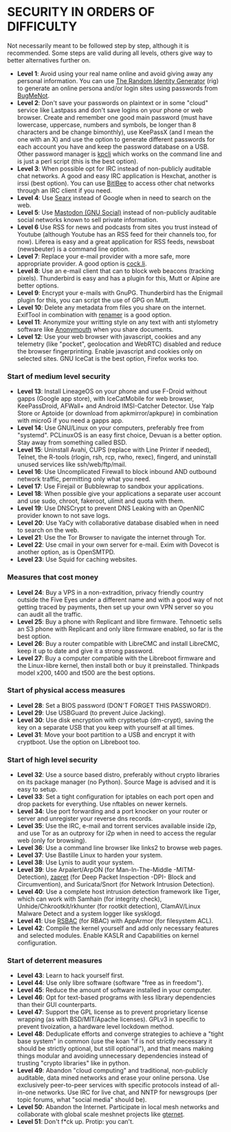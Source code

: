 # SECURITY IN ORDERS OF DIFFICULTY

Not necessarily meant to be followed step by step, although it is recommended. Some steps are valid during all levels, others give way to better alternatives further on.

* __Level 1__: Avoid using your real name online and avoid giving away any personal information. You can use [The Random Identity Generator](http://rig.sourceforge.net/) (rig) to generate an online persona and/or login sites using passwords from [BugMeNot](http://bugmenot.com).
* __Level 2__: Don't save your passwords on plaintext or in some "cloud" service like Lastpass and don't save logins on your phone or web browser. Create and remember one good main password (must have lowercase, uppercase, numbers and symbols, be longer than 8 characters and be change bimonthly), use KeePassX (and I mean the one with an X) and use the option to generate different passwords for each account you have and keep the password database on a USB. Other password manager is [kpcli](https://github.com/alecsammon/kpcli) which works on the command line and is just a perl script (this is the best option).
* __Level 3__: When possible opt for IRC instead of non-publicly auditable chat networks. A good and easy IRC application is Hexchat, another is irssi (best option). You can use [BitlBee](https://wiki.bitlbee.org/) to access other chat networks through an IRC client if you need.
* __Level 4__: Use [Searx](https://github.com/asciimoo/searx/wiki/Searx-instances) instead of Google when in need to search on the web.
* __Level 5__: Use [Mastodon (GNU Social)](https://joinmastodon.org/) instead of non-publicly auditable social networks known to sell private information.
* __Level 6__ Use RSS for news and podcasts from sites you trust instead of Youtube (although Youtube has an RSS feed for their channels too, for now). Liferea is easy and a great application for RSS feeds, newsboat (newsbeuter) is a command line option.
* __Level 7__: Replace your e-mail provider with a more safe, more appropriate provider. A good option is [cock.li](https://cock.li/).
* __Level 8__: Use an e-mail client that can to block web beacons (tracking pixels). Thunderbird is easy and has a plugin for this, Mutt or Alpine are better options.
* __Level 9__: Encrypt your e-mails with GnuPG. Thunderbird has the Enigmail plugin for this, you can script the use of GPG on Mutt.
* __Level 10__: Delete any metadata from files you share on the internet. ExifTool in combination with [renamer](https://github.com/CaptainBlacklace/Renamer) is a good option.
* __Level 11__: Anonymize your writting style on any text with anti stylometry software like [Anonymouth](https://github.com/psal/anonymouth) when you share documents.
* __Level 12__: Use your web browser with javascript, cookies and any telemetry (like "pocket", geolocation and WebRTC) disabled and reduce the browser fingerprinting. Enable javascript and cookies only on selected sites. GNU IceCat is the best option, Firefox works too.

### Start of medium level security

* __Level 13__: Install LineageOS on your phone and use F-Droid without gapps (Google app store), with IceCatMobile for web browser, KeePassDroid, AFWall+ and Android IMSI-Catcher Detector. Use Yalp Store or Aptoide (or download from apkmirror/apkpure) in combination with microG if you need a gapps app.
* __Level 14__: Use GNU/Linux on your computers, preferably free from "systemd". PCLinuxOS is an easy first choice, Devuan is a better option. Stay away from something called BSD.
* __Level 15__: Uninstall Avahi, CUPS (replace with Line Printer if needed), Telnet, the R-tools (rlogin, rsh, rcp, rwho, rexec), fingerd, and uninstall unused services like ssh/web/ftp/mail.
* __Level 16__: Use Uncomplicated Firewall to block inbound AND outbound network traffic, permitting only what you need.
* __Level 17__: Use Firejail or Bubblewrap to sandbox your applications.
* __Level 18__: When possible give your applications a separate user account and use sudo, chroot, fakeroot, ulimit and quota with them.
* __Level 19__: Use DNSCrypt to prevent DNS Leaking with an OpenNIC provider known to not save logs.
* __Level 20__: Use YaCy with collaborative database disabled when in need to search on the web.
* __Level 21__: Use the Tor Browser to navigate the internet through Tor.
* __Level 22__: Use cmail in your own server for e-mail. Exim with Dovecot is another option, as is OpenSMTPD.
* __Level 23__: Use Squid for caching websites.

### Measures that cost money

* __Level 24__: Buy a VPS in a non-extradition, privacy friendly country outside the Five Eyes under a different name and with a good way of not getting traced by payments, then set up your own VPN server so you can audit all the traffic.
* __Level 25__: Buy a phone with Replicant and libre firmware. Tehnoetic sells an S3 phone with Replicant and only libre firmware enabled, so far is the best option.
* __Level 26__: Buy a router compatible with LibreCMC and install LibreCMC, keep it up to date and give it a strong password.
* __Level 27__: Buy a computer compatible with the Libreboot firmware and the Linux-libre kernel, then install both or buy it preinstalled. Thinkpads model x200, t400 and t500 are the best options.

### Start of physical access measures

* __Level 28__: Set a BIOS password (DON'T FORGET THIS PASSWORD!).
* __Level 29__: Use USBGuard (to prevent Juice Jacking).
* __Level 30__: Use disk encryption with cryptsetup (dm-crypt), saving the key on a separate USB that you keep with yourself at all times.
* __Level 31__: Move your boot partition to a USB and encrypt it with cryptboot. Use the option on Libreboot too.

### Start of high level security

* __Level 32__: Use a source based distro, preferably without crypto libraries on its package manager (no Python). Source Mage is advised and it is easy to setup.
* __Level 33__: Set a tight configuration for iptables on each port open and drop packets for everything. Use nftables on newer kernels.
* __Level 34__: Use port forwarding and a port knocker on your router or server and unregister your reverse dns records.
* __Level 35__: Use the IRC, e-mail and torrent services available inside i2p, and use Tor as an outproxy for i2p when in need to access the regular web (only for browsing).
* __Level 36__: Use a command line browser like links2 to browse web pages.
* __Level 37__: Use Bastille Linux to harden your system.
* __Level 38__: Use Lynis to audit your system.
* __Level 39__: Use Arpalert/ArpON (for Man-In-The-Middle -MITM- Detection), [zapret](https://github.com/bol-van/zapret) (for Deep Packet Inspection -DPI- Block and Circumvention), and Suricata/Snort (for Network Intrusion Detection).
* __Level 40__: Use a complete host intrusion detection framework like Tiger, which can work with Samhain (for integrity check), Unhide/Chkrootkit/rkhunter (for rootkit detection), ClamAV/Linux Malware Detect and a system logger like sysklogd.
* __Level 41__: Use [RSBAC](https://www.rsbac.org/) (for RBAC) with AppArmor (for filesystem ACL).
* __Level 42__: Compile the kernel yourself and add only necessary features and selected modules. Enable KASLR and Capabilities on kernel configuration.

### Start of deterrent measures

* __Level 43__: Learn to hack yourself first.
* __Level 44__: Use only libre software (software "free as in freedom").
* __Level 45__: Reduce the amount of software installed in your computer.
* __Level 46__: Opt for text-based programs with less library dependencies than their GUI counterparts.
* __Level 47__: Support the GPL license as to prevent proprietary license wrapping (as with BSD/MIT/Apache licenses). GPLv3 in specific to prevent tivoization, a hardware level lockdown method.
* __Level 48__: Deduplicate efforts and converge strategies to achieve a "tight base system" in common (use the koan "if is not strictly necessary it should be strictly optional, but still optional"), and that means making things modular and avoiding unnecessary dependencies instead of trusting "crypto libraries" like in python.
* __Level 49__: Abandon "cloud computing" and traditional, non-publicly auditable, data mined networks and erase your online persona. Use exclusively peer-to-peer services with specific protocols instead of all-in-one networks. Use IRC for live chat, and NNTP for newsgroups (per topic forums, what "social media" should be).
* __Level 50__: Abandon the Internet. Participate in local mesh networks and collaborate with global scale meshnet projects like [gternet](https://mesh.gentoo.today/wiki/Main_Page).
* __Level 51__: Don't f\*ck up. Protip: you can't.
